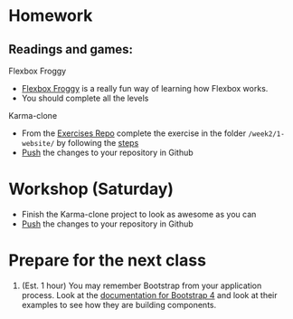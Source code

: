 # Homework

## Readings and games:

Flexbox Froggy

- [Flexbox Froggy](https://flexboxfroggy.com/) is a really fun way of learning how Flexbox works.
- You should complete all the levels

Karma-clone

- From the [Exercises Repo](https://github.com/Migracode-Barcelona/html-css-git-exercises) complete the exercise in the folder `/week2/1-website/` by following the [steps](https://github.com/Migracode-Barcelona/html-css-git-exercises/tree/master/week2/1-website)
- [Push](/others/git.html#commit-and-push-your-changes-to-github)  the changes to your repository in Github

# Workshop (Saturday)

- Finish the Karma-clone project to look as awesome as you can
- [Push](/others/git.html#commit-and-push-your-changes-to-github)  the changes to your repository in Github

# Prepare for the next class

1. (Est. 1 hour) You may remember Bootstrap from your application process. Look at the [documentation for Bootstrap 4](https://getbootstrap.com/docs/4.4/getting-started/introduction/) and look at their examples to see how they are building components.
